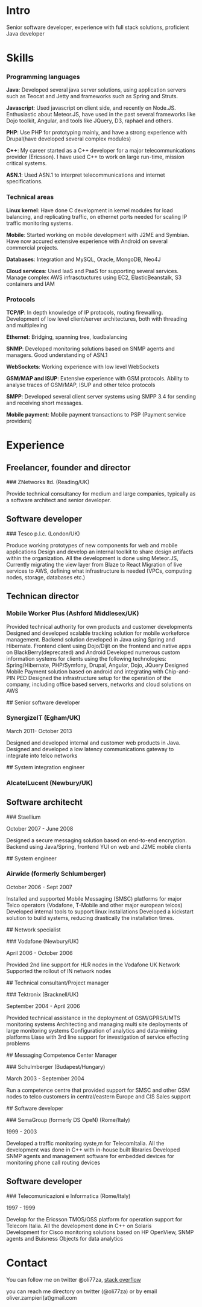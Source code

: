 # Intro

Senior software developer, experience with full stack solutions, proficient Java developer

# Skills

### Programming languages

**Java**: Developed several java server solutions, using application servers such as Teocat and Jetty and frameworks such as Spring and Struts.

**Javascript**: Used javascript on client side, and recently on Node.JS. Enthusiastic about Meteor.JS, have used in the past several frameworks like Dojo toolkit, Angular, and  tools like JQuery, D3, raphael and others.

**PHP**: Use PHP for prototyping mainly, and have a strong experience with Drupal(have developed several complex modules)

**C++**: My career started as a C++ developer for a major telecommunications provider (Ericsson). I have used C++ to work on large run-time, mission critical systems.

**ASN.1**: Used ASN.1 to interpret telecommunications and internet specifications.

### Technical areas

**Linux kernel**: Have done C development in kernel modules for load balancing, and replicating traffic, on ethernet ports needed for scaling IP traffic monitoring systems.

**Mobile**: Started working on mobile development with J2ME and Symbian. Have now accured extensive experience with Android on several commercial projects.

**Databases**: Integration and MySQL, Oracle, MongoDB, Neo4J

**Cloud services**: Used IaaS and PaaS for supporting several services. Manage complex AWS infrasctuctures using EC2, ElasticBeanstalk, S3 containers and IAM


### Protocols
**TCP/IP**: In depth knowledge of IP protocols, routing firewalling. Development of low level client/server architectures, both with threading and multiplexing

**Ethernet**: Bridging, spanning tree, loadbalancing

**SNMP**: Developed monitoring solutions based on SNMP agents and managers. Good understanding of ASN.1

**WebSockets**: Working experience with low level WebSockets

**GSM/MAP and ISUP**: Extensive experience with GSM protocols. Ability to analyse traces of GSM/MAP, ISUP and other telco protocols

**SMPP**: Developed several client server systems using SMPP 3.4 for sending and receiving short messages.

**Mobile payment**: Mobile payment transactions to PSP (Payment service providers)

# Experience

## Freelancer, founder and director

### ZNetworks ltd. (Reading/UK)

Provide technical consultancy for medium and large companies, typically as a software architect and senior developer.

## Software developer

### Tesco p.l.c. (London/UK)

Produce working prototypes of new components for web and mobile applications
Design and develop an internal toolkit to share design artifacts within the organization. All the development is done using Meteor.JS, Currently migrating the view layer from Blaze to React
Migration of live services to AWS, defining what infrastructure is needed (VPCs, computing nodes, storage, databases etc.)

## Technican director

### Mobile Worker Plus (Ashford Middlesex/UK)

Provided technical authority for own products and customer developments
Designed and developed scalable tracking solution for mobile workeforce management. Backend solution developed in Java using Spring and Hibernate. Frontend client using Dojo/Dijit on the frontend and native apps on BlackBerry(deprecated) and Android
Developed numerous custom information systems for clients using the following technologies: Spring/Hibernate, PHP/Symfony, Drupal, Angular, Dojo, JQuery
Designed Mobile Payment solution based on android and integrating with Chip-and-PIN PED
Designed the infrastructure setup for the operation of the company, including office based servers, networks and cloud solutions on AWS

## Senior software developer

### SynergizeIT (Egham/UK)

March 2011- October 2013

Designed and developed internal and customer web products in Java.
Designed and developed a low latency communications gateway to integrate into telco networks

## System integration engineer

### AlcatelLucent (Newbury/UK)
## Software architecht

### Staellium  

October 2007 - June 2008

Designed a secure messaging solution based on end-to-end encryption. Backend using Java/Spring, frontend YUI on web and J2ME mobile clients


## System engineer

### Airwide (formerly Schlumberger)

October 2006 - Sept 2007

Installed and supported Mobile Messaging (SMSC) platforms for major Telco operators (Vodafone, T-Mobile and other major european telcos)
Developed internal tools to support linux installations
Developed a kickstart solution to build systems, reducing drastically the installation times.


## Network specialist

### Vodafone (Newbury/UK)

April 2006 - October 2006

Provided 2nd line support for HLR nodes in the Vodafone UK Network
Supported the rollout of IN network nodes


## Technical consultant/Project manager

### Tektronix (Bracknell/UK)

September 2004 - April 2006

Provided technical assistance in the deployment of GSM/GPRS/UMTS monitoring systems
Architecting and managing multi site deployments of large monitoring systems
Configuration of analytics and data-mining platforms
Liase with 3rd line support for investigation of service effecting problems


## Messaging Competence Center Manager

### Schulmberger (Budapest/Hungary)

March 2003 - September 2004

Run a competence centre that provided support for SMSC and other GSM nodes to telco customers in central/eastern Europe and CIS
Sales support

## Software developer

### SemaGroup (formerly DS OpeN) (Rome/Italy)

1999 - 2003

Developed a traffic monitoring syste,m for TelecomItalia. All the development was done in C++ with in-house built libraries
Developed SNMP agents and management software for embedded devices for monitoring phone call routing devices

## Software developer

### Telecomunicazioni e Informatica (Rome/Italy)

1997 - 1999

Develop for the Ericsson TMOS/OSS platform for operation support for Telecom Italia. All the development done in C++ on Solaris\
Development for Cisco monitoring solutions based on HP OpenView, SNMP agents and Buisness Objects for data analytics

# Contact

You can follow me on twitter @oli77za, [stack overflow](http://stackoverflow.com/users/1306079/oliver)


you can reach me directory on twitter (@oli77za) or by email oliver.zampieri(at)gmail.com



